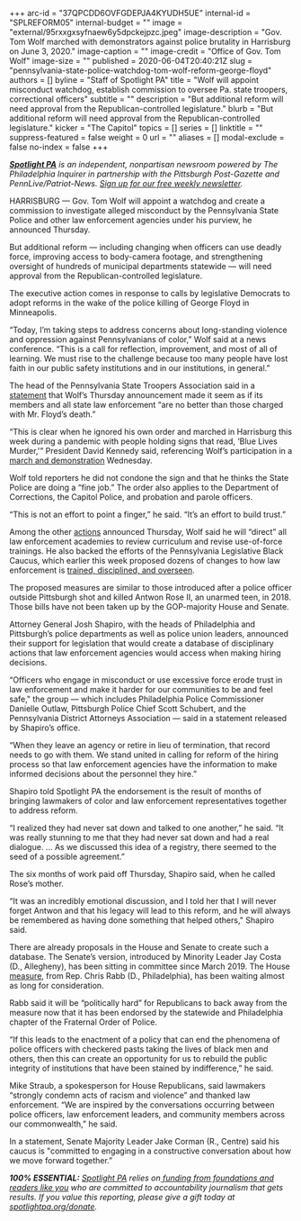 +++
arc-id = "37QPCDD6OVFGDEPJA4KYUDH5UE"
internal-id = "SPLREFORM05"
internal-budget = ""
image = "external/95rxxgxsyfnaew6y5dpckejpzc.jpeg"
image-description = "Gov. Tom Wolf marched with demonstrators against police brutality in Harrisburg on June 3, 2020."
image-caption = ""
image-credit = "Office of Gov. Tom Wolf"
image-size = ""
published = 2020-06-04T20:40:21Z
slug = "pennsylvania-state-police-watchdog-tom-wolf-reform-george-floyd"
authors = []
byline = "Staff of Spotlight PA"
title = "Wolf will appoint misconduct watchdog, establish commission to oversee Pa. state troopers, correctional officers"
subtitle = ""
description = "But additional reform will need approval from the Republican-controlled legislature."
blurb = "But additional reform will need approval from the Republican-controlled legislature."
kicker = "The Capitol"
topics = []
series = []
linktitle = ""
suppress-featured = false
weight = 0
url = ""
aliases = []
modal-exclude = false
no-index = false
+++

<a href="https://www.spotlightpa.org/"><i><b>Spotlight PA</b></i></a><i> is an independent, nonpartisan newsroom powered by The Philadelphia Inquirer in partnership with the Pittsburgh Post-Gazette and PennLive/Patriot-News. </i><a href="https://www.spotlightpa.org/newsletters"><i>Sign up for our free weekly newsletter</i></a><i>.</i>

HARRISBURG — Gov. Tom Wolf will appoint a watchdog and create a commission to investigate alleged misconduct by the Pennsylvania State Police and other law enforcement agencies under his purview, he announced Thursday.

But additional reform — including changing when officers can use deadly force, improving access to body-camera footage, and strengthening oversight of hundreds of municipal departments statewide — will need approval from the Republican-controlled legislature.

The executive action comes in response to calls by legislative Democrats to adopt reforms in the wake of the police killing of George Floyd in Minneapolis.

“Today, I’m taking steps to address concerns about long-standing violence and oppression against Pennsylvanians of color,” Wolf said at a news conference. “This is a call for reflection, improvement, and most of all of learning. We must rise to the challenge because too many people have lost faith in our public safety institutions and in our institutions, in general.”

<script src="https://www.spotlightpa.org/embed.js" async></script><div data-spl-embed-version="1" data-spl-src="https://www.spotlightpa.org/embeds/donate/"></div>

The head of the Pennsylvania State Troopers Association said in a <a href="https://twitter.com/PSTA_1962/status/1268640382855806976/photo/1" target=_blank>statement</a> that Wolf’s Thursday announcement made it seem as if its members and all state law enforcement “are no better than those charged with Mr. Floyd’s death.”

“This is clear when he ignored his own order and marched in Harrisburg this week during a pandemic with people holding signs that read, ‘Blue Lives Murder,'” President David Kennedy said, referencing Wolf’s participation in a <a href="https://www.spotlightpa.org/news/2020/06/tom-wolf-george-floyd-march-harrisburg/" target=_blank>march and demonstration</a> Wednesday.

Wolf told reporters he did not condone the sign and that he thinks the State Police are doing a “fine job.” The order also applies to the Department of Corrections, the Capitol Police, and probation and parole officers.

“This is not an effort to point a finger,” he said. “It’s an effort to build trust.”

Among the other <a href="https://www.governor.pa.gov/newsroom/gov-wolf-takes-action-to-address-law-enforcement-reform-and-accountability/" target=_blank>actions</a> announced Thursday, Wolf said he will “direct” all law enforcement academies to review curriculum and revise use-of-force trainings. He also backed the efforts of the Pennsylvania Legislative Black Caucus, which earlier this week proposed dozens of changes to how law enforcement is <a href="https://www.spotlightpa.org/news/2020/06/police-protest-pennsylvania-antwon-rose-use-of-force/" target=_blank>trained, disciplined, and overseen</a>.

The proposed measures are similar to those introduced after a police officer outside Pittsburgh shot and killed Antwon Rose II, an unarmed teen, in 2018. Those bills have not been taken up by the GOP-majority House and Senate.

<script src="https://www.spotlightpa.org/embed.js" async></script><div data-spl-embed-version="1" data-spl-src="https://www.spotlightpa.org/embeds/newsletter/"></div>

Attorney General Josh Shapiro, with the heads of Philadelphia and Pittsburgh’s police departments as well as police union leaders, announced their support for legislation that would create a database of disciplinary actions that law enforcement agencies would access when making hiring decisions.

“Officers who engage in misconduct or use excessive force erode trust in law enforcement and make it harder for our communities to be and feel safe," the group — which includes Philadelphia Police Commissioner Danielle Outlaw, Pittsburgh Police Chief Scott Schubert, and the Pennsylvania District Attorneys Association — said in a statement released by Shapiro’s office.

“When they leave an agency or retire in lieu of termination, that record needs to go with them. We stand united in calling for reform of the hiring process so that law enforcement agencies have the information to make informed decisions about the personnel they hire.”

Shapiro told Spotlight PA the endorsement is the result of months of bringing lawmakers of color and law enforcement representatives together to address reform.

“I realized they had never sat down and talked to one another,” he said. “It was really stunning to me that they had never sat down and had a real dialogue. ... As we discussed this idea of a registry, there seemed to the seed of a possible agreement.”

The six months of work paid off Thursday, Shapiro said, when he called Rose’s mother.

“It was an incredibly emotional discussion, and I told her that I will never forget Antwon and that his legacy will lead to this reform, and he will always be remembered as having done something that helped others," Shapiro said.

There are already proposals in the House and Senate to create such a database. The Senate’s version, introduced by Minority Leader Jay Costa (D., Allegheny), has been sitting in committee since March 2019. The House <a href="https://www.legis.state.pa.us/cfdocs/billinfo/billinfo.cfm?syear=2019&sind=0&body=H&type=B&bn=1666" target=_blank>measure</a>, from Rep. Chris Rabb (D., Philadelphia), has been waiting almost as long for consideration.

Rabb said it will be “politically hard” for Republicans to back away from the measure now that it has been endorsed by the statewide and Philadelphia chapter of the Fraternal Order of Police.

“If this leads to the enactment of a policy that can end the phenomena of police officers with checkered pasts taking the lives of black men and others, then this can create an opportunity for us to rebuild the public integrity of institutions that have been stained by indifference,” he said.

Mike Straub, a spokesperson for House Republicans, said lawmakers “strongly condemn acts of racism and violence” and thanked law enforcement. “We are inspired by the conversations occurring between police officers, law enforcement leaders, and community members across our commonwealth,” he said.

In a statement, Senate Majority Leader Jake Corman (R., Centre) said his caucus is "committed to engaging in a constructive conversation about how we move forward together.”

<i><b>100% ESSENTIAL:</b></i> <a href="https://www.spotlightpa.org/"><i>Spotlight PA</i></a><i> relies on</i><a href="https://www.spotlightpa.org/support"><i> funding from foundations and readers like you</i></a><i> who are committed to accountability journalism that gets results. If you value this reporting, please give a gift today at </i><a href="https://www.spotlightpa.org/donate"><i>spotlightpa.org/donate</i></a><i>.</i>
